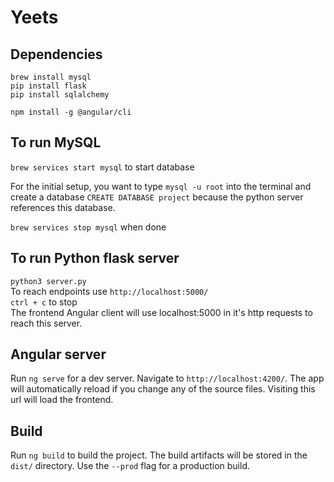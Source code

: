 # Yeets

## Dependencies
`brew install mysql`  
`pip install flask`  
`pip install sqlalchemy`  

`npm install -g @angular/cli`

## To run MySQL
`brew services start mysql` to start database  

For the initial setup, you want to type `mysql -u root` into the terminal and create a database `CREATE DATABASE project` because the python server references this database.  

`brew services stop mysql` when done  


## To run Python flask server
`python3 server.py`  
To reach endpoints use `http://localhost:5000/`  
`ctrl + c` to stop  
The frontend Angular client will use localhost:5000 in it's http requests to reach this server.

## Angular server
Run `ng serve` for a dev server. Navigate to `http://localhost:4200/`. The app will automatically reload if you change any of the source files. Visiting this url will load the frontend. 

## Build

Run `ng build` to build the project. The build artifacts will be stored in the `dist/` directory. Use the `--prod` flag for a production build.

